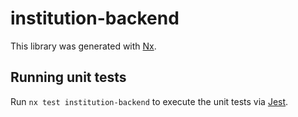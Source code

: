 # institution-backend

This library was generated with [Nx](https://nx.dev).

## Running unit tests

Run `nx test institution-backend` to execute the unit tests via [Jest](https://jestjs.io).
